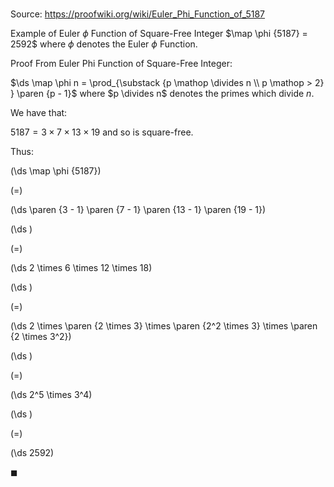 # 

Source: https://proofwiki.org/wiki/Euler_Phi_Function_of_5187

Example of Euler $\phi$ Function of Square-Free Integer
$\map \phi {5187} = 2592$
where $\phi$ denotes the Euler $\phi$ Function.


Proof
From Euler Phi Function of Square-Free Integer:

$\ds \map \phi n = \prod_{\substack {p \mathop \divides n \\ p \mathop > 2} } \paren {p - 1}$
where $p \divides n$ denotes the primes which divide $n$.

We have that:

$5187 = 3 \times 7 \times 13 \times 19$
and so is square-free.

Thus:














\(\ds \map \phi {5187}\)

\(=\)







\(\ds \paren {3 - 1} \paren {7 - 1} \paren {13 - 1} \paren {19 - 1}\)




















\(\ds \)

\(=\)







\(\ds 2 \times 6 \times 12 \times 18\)




















\(\ds \)

\(=\)







\(\ds 2 \times \paren {2 \times 3} \times \paren {2^2 \times 3} \times \paren {2 \times 3^2}\)




















\(\ds \)

\(=\)







\(\ds 2^5 \times 3^4\)




















\(\ds \)

\(=\)







\(\ds 2592\)









$\blacksquare$





